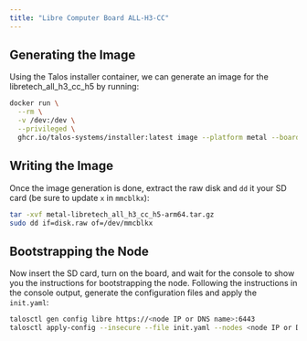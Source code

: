 ```yaml
---
title: "Libre Computer Board ALL-H3-CC"
---
```


## Generating the Image

Using the Talos installer container, we can generate an image for the libretech_all_h3_cc_h5 by running:

```bash
docker run \
  --rm \
  -v /dev:/dev \
  --privileged \
  ghcr.io/talos-systems/installer:latest image --platform metal --board libretech_all_h3_cc_h5 --tar-to-stdout | tar xz
```

## Writing the Image

Once the image generation is done, extract the raw disk and `dd` it your SD card (be sure to update `x` in `mmcblkx`):

```bash
tar -xvf metal-libretech_all_h3_cc_h5-arm64.tar.gz
sudo dd if=disk.raw of=/dev/mmcblkx
```

## Bootstrapping the Node

Now insert the SD card, turn on the board, and wait for the console to show you the instructions for bootstrapping the node.
Following the instructions in the console output, generate the configuration files and apply the `init.yaml`:

```bash
talosctl gen config libre https://<node IP or DNS name>:6443
talosctl apply-config --insecure --file init.yaml --nodes <node IP or DNS name>
```
